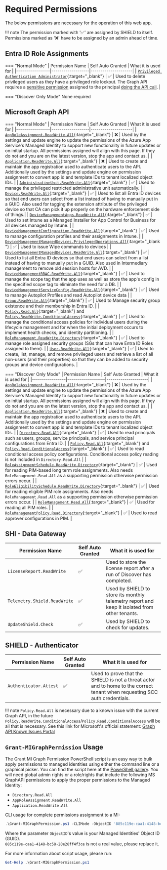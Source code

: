 # Required Permissions

The below permissions are necessary for the operation of this web app.

!!! note
    The permission marked with '✅' are assigned by SHIELD to itself. Permissions marked as '❌' have to be assigned by an admin ahead of time.

## Entra ID Role Assignments

=== "Normal Mode"
    | Permission Name | Self Auto Granted | What it is used for |
    |-----------------|-------------------|---------------------|
    | [`Privileged Authentication Administrator`](https://learn.microsoft.com/en-us/entra/identity/role-based-access-control/permissions-reference#privileged-authentication-administrator){:target="_blank"} | ✅ | Used to delete privileged users as they have a privileged role lockout. The Graph API requires a [sensitive permission](https://learn.microsoft.com/en-us/graph/api/resources/users?view=graph-rest-beta#who-can-perform-sensitive-actions) assigned to the principal [doing the API call](https://learn.microsoft.com/en-us/graph/api/user-delete?view=graph-rest-1.0&tabs=http#permissions). |

=== "Discover Only Mode"
    None required

## Microsoft Graph API

=== "Normal Mode"
    | Permission Name | Self Auto Granted | What it is used for |
    |-----------------|-------------------|---------------------|
    | [`AppRoleAssignment.ReadWrite.All`](https://learn.microsoft.com/en-us/graph/permissions-reference#approleassignmentreadwriteall){:target="_blank"} | ❌ | Used by the settings and update engine to update the permissions of the Azure App Service's Managed Identity to support new functionality in future updates or on initial startup. All permissions assigned will align with this page. If they do not and you are on the latest version, stop the app and contact us. |
    | [`Application.ReadWrite.All`](https://learn.microsoft.com/en-us/graph/permissions-reference#applicationreadwriteall){:target="_blank"} | ❌ | Used to create and maintain the app registration used to authenticate users to the API. Additionally used by the settings and update engine on permission assignment to convert app id and template IDs to tenant localized object IDs. |
    | [`AdministrativeUnit.ReadWrite.All`](https://learn.microsoft.com/en-us/graph/permissions-reference#administrativeunitreadwriteall){:target="_blank"} | ✅ | Used to manage the privileged restricted administrative unit automatically. |
    | [`Device.ReadWrite.All`](https://learn.microsoft.com/en-us/graph/permissions-reference#devicereadwriteall){:target="_blank"} | ✅ | Used to list all Entra ID devices so that end users can select from a list instead of having to manually put in a GUID. Also used for tagging the extension attribute of the privileged device so that CA can pick it up properly on the hardware enforcement side of things.|
    | [`DeviceManagementApps.ReadWrite.All`](https://learn.microsoft.com/en-us/graph/permissions-reference#devicemanagementappsreadwriteall){:target="_blank"} | ✅ | Used to set Intune as a Managed Installer for App Control for Business for all devices managed by Intune. |
    | [`DeviceManagementConfiguration.ReadWrite.All`](https://learn.microsoft.com/en-us/graph/permissions-reference#devicemanagementconfigurationreadwriteall){:target="_blank"} | ✅ | Used to manage configuration profiles and their assignments in Intune. |
    | [`DeviceManagementManagedDevices.PrivilegedOperations.All`](https://learn.microsoft.com/en-us/graph/permissions-reference#devicemanagementmanageddevicesprivilegedoperationsall){:target="_blank"} | ✅ | Used to issue Wipe commands to devices |
    | [`DeviceManagementManagedDevices.ReadWrite.All`](https://learn.microsoft.com/en-us/graph/permissions-reference#devicemanagementmanageddevicesreadwriteall){:target="_blank"} | ✅ | Used to list all Entra ID devices so that end users can select from a list instead of having to manually put in a GUID. Also used in Intermediary management to remove old session hosts for AVD. |
    | [`DeviceManagementRBAC.ReadWrite.All`](https://learn.microsoft.com/en-us/graph/permissions-reference#devicemanagementrbacreadwriteall){:target="_blank"} | ✅ | Used to manage the scope tag that the app uses as well as store the app's config in the specified scope tag to eliminate the need for a DB. |
    | [`DeviceManagementServiceConfig.ReadWrite.All`](https://learn.microsoft.com/en-us/graph/permissions-reference#devicemanagementserviceconfigreadwriteall){:target="_blank"} | ✅ | Used to manage Autopilot Profiles and read Autopilot device data |
    | [`Group.ReadWrite.All`](https://learn.microsoft.com/en-us/graph/permissions-reference#groupreadwriteall){:target="_blank"} | ✅ | Used to Manage security group existence and their membership in Entra ID. |
    | [`Policy.Read.All`](https://learn.microsoft.com/en-us/graph/permissions-reference#policyreadall){:target="_blank"} and [`Policy.ReadWrite.ConditionalAccess`](https://learn.microsoft.com/en-us/graph/permissions-reference#policyreadwriteconditionalaccess){:target="_blank"} | ✅ | Used to manage the conditional access policies for individual users during the lifecycle management and for when the initial deployment occurs to implement health checks, and identity partitioning. |
    | [`RoleManagement.ReadWrite.Directory`](https://learn.microsoft.com/en-us/graph/permissions-reference#rolemanagementreadwritedirectory){:target="_blank"} | ✅ | Used to manage role assigned security groups (SGs that can have Entra ID Roles assigned to them). |
    | [`User.ReadWrite.All`](https://learn.microsoft.com/en-us/graph/permissions-reference#userreadwriteall){:target="_blank"} | ✅ | Used to create, list, manage, and remove privileged users and retrieve a list of all non-users (and their properties) so that they can be added to security groups and device configurations. |

=== "Discover Only Mode"
    | Permission Name | Self Auto Granted | What it is used for |
    |-----------------|-------------------|---------------------|
    | [`AppRoleAssignment.ReadWrite.All`](https://learn.microsoft.com/en-us/graph/permissions-reference#approleassignmentreadwriteall){:target="_blank"} | ❌ | Used by the settings and update engine to update the permissions of the Azure App Service's Managed Identity to support new functionality in future updates or on initial startup. All permissions assigned will align with this page. If they do not and you are on the latest version, stop the app and contact us. |
    | [`Application.ReadWrite.All`](https://learn.microsoft.com/en-us/graph/permissions-reference#applicationreadwriteall){:target="_blank"} | ❌ | Used to create and maintain the app registration used to authenticate users to the API. Additionally used by the settings and update engine on permission assignment to convert app id and template IDs to tenant localized object IDs. |
    | [`Directory.Read.All`](https://learn.microsoft.com/en-us/graph/permissions-reference#directoryreadall){:target="_blank"} | ✅ | Used to read principals such as users, groups, service principals, and service principal configurations from Entra ID. |
    | [`Policy.Read.All`](https://learn.microsoft.com/en-us/graph/permissions-reference#policyreadall){:target="_blank"} and [`Policy.Read.ConditionalAccess`](https://learn.microsoft.com/en-us/graph/permissions-reference#policyreadwriteconditionalaccess){:target="_blank"} | ✅ | Used to read conditional access policy configurations. Conditional access policy reading is not included in `Directory.Read.All` |
    | [`RoleAssignmentSchedule.ReadWrite.Directory`](https://learn.microsoft.com/en-us/graph/permissions-reference#roleassignmentschedulereadwritedirectory){:target="_blank"} | ✅ | Used for reading PIM-based long term role assignments. Also needs `RoleManagement.Read.All` as a supporting permission otherwise permission errors occur. |
    | [`RoleEligibilitySchedule.ReadWrite.Directory`](https://learn.microsoft.com/en-us/graph/permissions-reference#roleeligibilityschedulereadwritedirectory){:target="_blank"} | ✅ | Used for reading eligible PIM role assignments. Also needs `RoleManagement.Read.All` as a supporting permission otherwise permission errors occur. |
    | [`RoleManagement.Read.All`](https://learn.microsoft.com/en-us/graph/permissions-reference#rolemanagementreadall){:target="_blank"} | ✅ | Used for reading all PIM roles. |
    | [`RoleManagementPolicy.Read.Directory`](https://learn.microsoft.com/en-us/graph/permissions-reference#rolemanagementpolicyreaddirectory){:target="_blank"} | ✅ | Used to read approver configurations in PIM. |

## SHI - Data Gateway

| Permission Name | Self Auto Granted | What it is used for |
|-----------------|-------------------|---------------------|
| `LicenseReport.ReadWrite` | ✅ | Used to store the license report after a run of Discover has completed. |
| `Telemetry.Shield.ReadWrite` | ✅ | Used by SHIELD to store its monthly telemetry report and keep it isolated from other tenants. |
| `UpdateShield.Check` | ✅ | Used by SHIELD to check for updates. |

## SHIELD - Authenticator

| Permission Name | Self Auto Granted | What it is used for |
|-----------------|-------------------|---------------------|
| `Authenticator.Attest` | ✅ | Used to prove that the SHIELD is not a threat actor and to home to the correct tenant when requesting SCC auth credentials. |

!!! note
    `Policy.Read.All` is necessary due to a known issue with the current Graph API, in the future `Policy.ReadWrite.ConditionalAccess`/`Policy.Read.ConditionalAccess` will be all that is necessary.
    See this link for Microsoft's official statement: [Graph API Known Issues Portal](https://developer.microsoft.com/en-us/graph/known-issues/?search=13671)

## `Grant-MIGraphPermission` Usage

The Grant MI Graph Permission PowerShell script is an easy way to bulk apply permissions to managed identities using either the command line or a graphical picker.
You can find the script here at the [PowerShell gallery](https://www.powershellgallery.com/packages/Grant-MIGraphPermission).
You will need global admin rights or a role/rights that include the following MS GraphAPI permissions to apply the proper permissions to the Managed Identity:

- `Directory.Read.All`
- `AppRoleAssignment.ReadWrite.All`
- `Application.ReadWrite.All`

CLI usage for complete permissions assignment to a MI:

``` PowerShell title="PowerShell"
.\Grant-MIGraphPermission.ps1 -CLIMode -ObjectID '885c119e-caa1-4148-bc58-20e28ff4f3ce' -PermissionName 'Application.ReadWrite.All', 'AppRoleAssignment.ReadWrite.All'
```

Where the parameter `ObjectID`'s value is your Managed Identities' Object ID (GUID).  
`885c119e-caa1-4148-bc58-20e28ff4f3ce` is not a real value, please replace it.

For more information about script usage, please run:

``` PowerShell title="PowerShell"
Get-Help .\Grant-MIGraphPermission.ps1
```
